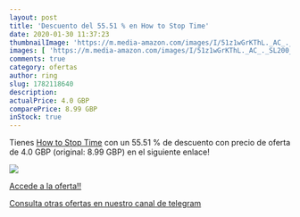 ```yaml
---
layout: post
title: 'Descuento del 55.51 % en How to Stop Time'
date: 2020-01-30 11:37:23
thumbnailImage: 'https://m.media-amazon.com/images/I/51z1wGrKThL._AC_._SL200_.jpg'
images: [ 'https://m.media-amazon.com/images/I/51z1wGrKThL._AC_._SL200_.jpg' ]
comments: true
category: ofertas
author: ring
slug: 1782118640
description:
actualPrice: 4.0 GBP
comparePrice: 8.99 GBP
inStock: true
---
```


Tienes [How to Stop Time](https://www.amazon.co.uk/dp/1782118640/?tag=redken01-21) con un 55.51 % de descuento con precio de oferta de 4.0 GBP (original: 8.99 GBP) en el siguiente enlace!

[![](https://m.media-amazon.com/images/I/51z1wGrKThL._AC_._SL200_.jpg)](https://www.amazon.co.uk/dp/1782118640/?tag=redken01-21)

[Accede a la oferta!!](https://www.amazon.co.uk/dp/1782118640/?tag=redken01-21)

[Consulta otras ofertas en nuestro canal de telegram](https://t.me/s/ofertas25)
